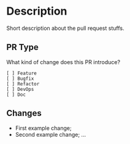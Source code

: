 # Description

Short description about the pull request stuffs.

## PR Type

What kind of change does this PR introduce?

<!-- Please check the one that applies to this PR using "x". -->

```
[ ] Feature
[ ] Bugfix
[ ] Refactor
[ ] DevOps
[ ] Doc
```

## Changes

- First example change;
- Second example change;
  ...
